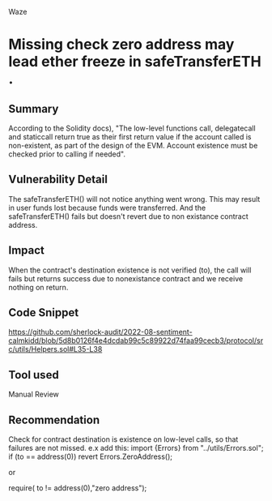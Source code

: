 Waze
# Missing check zero address may lead ether freeze in safeTransferETH .

## Summary
According to the Solidity docs), "The low-level functions call, delegatecall and staticcall return true as their first return value if the account called is non-existent, as part of the design of the EVM. Account existence must be checked prior to calling if needed".
## Vulnerability Detail
The safeTransferETH() will not notice anything went wrong. This may result in user funds lost because funds were transferred. And the safeTransferETH() fails but doesn't revert due to non existance contract address.
## Impact
When the contract's destination existence is not verified (to), the call will fails but returns success due to nonexistance contract and we receive nothing on return.
## Code Snippet
https://github.com/sherlock-audit/2022-08-sentiment-calmkidd/blob/5d8b0126f4e4dcdab99c5c89922d74faa99cecb3/protocol/src/utils/Helpers.sol#L35-L38
## Tool used

Manual Review

## Recommendation
Check for contract destination is existence on low-level calls, so that failures are not missed. 
e.x
add this:
import {Errors} from "../utils/Errors.sol";
if (to == address(0)) revert Errors.ZeroAddress();

or

require( to != address(0),"zero address"); 